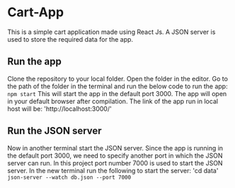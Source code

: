 # Cart-App

This is a simple cart application made using React Js. A JSON server is used to store the required data for the app.

## Run the app

Clone the repository to your local folder. Open the folder in the editor. Go to the path of the folder in the terminal and run the below code to run the app:
`npm start`
This will start the app in the default port 3000. The app will open in your default browser after compilation. The link of the app run in local host will be:
'http://localhost:3000/'

## Run the JSON server
Now in another terminal start the JSON server. Since the app is running in the default port 3000, we need to specify another port in which the JSON server can run. In this project port number 7000 is used to start the JSON server. In the new terminal run the following to start the server:
'cd data'
`json-server --watch db.json --port 7000`

